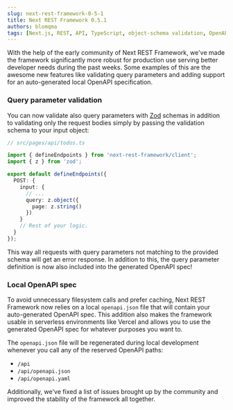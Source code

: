 ```yaml
---
slug: next-rest-framework-0-5-1
title: Next REST Framework 0.5.1
authors: blomqma
tags: [Next.js, REST, API, TypeScript, object-schema validation, OpenAPI]
---
```


With the help of the early community of Next REST Framework, we've made the framework significantly more robust for production use serving better developer needs during the past weeks. Some examples of this are the awesome new features like validating query parameters and adding support for an auto-generated local OpenAPI specification.

### Query parameter validation

You can now validate also query parameters with [Zod](https://zod.dev/) schemas in addition to validating only the request bodies simply by passing the validation schema to your input object:

```typescript
// src/pages/api/todos.ts

import { defineEndpoints } from 'next-rest-framework/client';
import { z } from 'zod';

export default defineEndpoints({
  POST: {
    input: {
      // ...
      query: z.object({
        page: z.string()
      })
    }
    // Rest of your logic.
  }
});
```

This way all requests with query parameters not matching to the provided schema will get an error response. In addition to this, the query parameter definition is now also included into the generated OpenAPI spec!

### Local OpenAPI spec

To avoid unnecessary filesystem calls and prefer caching, Next REST Framework now relies on a local `openapi.json` file that will contain your auto-generated OpenAPI spec. This addition also makes the framework usable in serverless environments like Vercel and allows you to use the generated OpenAPI spec for whatever purposes you want to.

The `openapi.json` file will be regenerated during local development whenever you call any of the reserved OpenAPI paths:

- `/api`
- `/api/openapi.json`
- `/api/openapi.yaml`

Additionally, we've fixed a list of issues brought up by the community and improved the stability of the framework all together.

